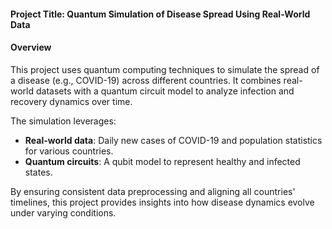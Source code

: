 #### **Project Title**: Quantum Simulation of Disease Spread Using Real-World Data

#### **Overview**
This project uses quantum computing techniques to simulate the spread of a disease (e.g., COVID-19) across different countries. It combines real-world datasets with a quantum circuit model to analyze infection and recovery dynamics over time.

The simulation leverages:
- **Real-world data**: Daily new cases of COVID-19 and population statistics for various countries.
- **Quantum circuits**: A qubit model to represent healthy and infected states.

By ensuring consistent data preprocessing and aligning all countries' timelines, this project provides insights into how disease dynamics evolve under varying conditions.
